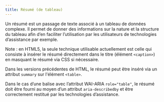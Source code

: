 ```yaml
---
title: Résumé (de tableau)
---
```


Un résumé est un passage de texte associé à un tableau de données complexe. Il
permet de donner des informations sur la nature et la structure du tableau
afin d’en faciliter l’utilisation par les utilisateurs de technologies
d’assistance par exemple.

Note : en HTML5, la seule technique utilisable actuellement est celle qui
consiste à insérer le résumé directement dans le titre (élément `<caption>`)
en masquant le résumé via CSS si nécessaire.

Dans les versions précédentes de HTML, le résumé peut être inséré via un
attribut `summary` sur l'élément `<table>`.

Dans le cas d’une balise avec l’attribut WAI-ARIA `role="table"`, le résumé
doit être fourni au moyen d’un attribut `aria-describedby` et être
correctement restitué par les technologies d’assistance.
